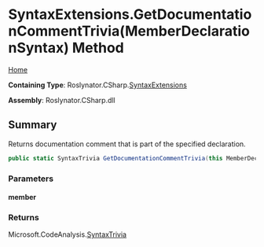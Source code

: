 <a name="_top"></a>

# SyntaxExtensions\.GetDocumentationCommentTrivia\(MemberDeclarationSyntax\) Method

[Home](../../../../README.md#_top)

**Containing Type**: Roslynator\.CSharp\.[SyntaxExtensions](../README.md#_top)

**Assembly**: Roslynator\.CSharp\.dll

## Summary

Returns documentation comment that is part of the specified declaration\.

```csharp
public static SyntaxTrivia GetDocumentationCommentTrivia(this MemberDeclarationSyntax member)
```

### Parameters

#### member

### Returns

Microsoft\.CodeAnalysis\.[SyntaxTrivia](https://docs.microsoft.com/en-us/dotnet/api/microsoft.codeanalysis.syntaxtrivia)

